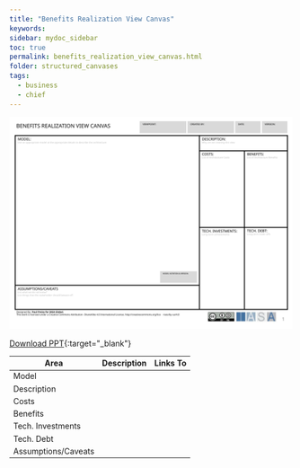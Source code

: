 ```yaml
---
title: "Benefits Realization View Canvas"
keywords: 
sidebar: mydoc_sidebar
toc: true
permalink: benefits_realization_view_canvas.html
folder: structured_canvases
tags: 
  - business
  - chief
---
```


![image001](media/benefits_realization_view_canvas001.svg)

[Download PPT](media/ppt/benefits_realization_view_canvas.ppt){:target="_blank"}

| Area | Description | Links To |
| --- | --- | --- |
| Model |   |   |
| Description |   |   |
| Costs |   |   |
| Benefits |   |   |
| Tech. Investments |   |   |
| Tech. Debt |   |   |
| Assumptions/Caveats |   |   |